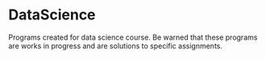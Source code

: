 # DataScience
Programs created for data science course. Be warned that these programs are works in progress and are solutions to specific assignments. 
